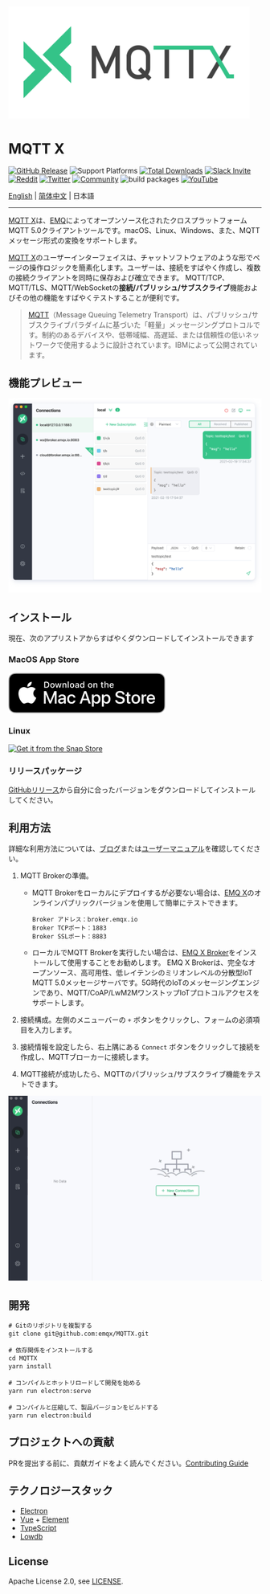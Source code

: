 <img src="./assets/mqttx-logo.png" width="480" alt="MQTTX Logo"/>

# MQTT X

[![GitHub Release](https://img.shields.io/github/release/emqx/mqttx?color=brightgreen)](https://github.com/emqx/mqttx/releases)
![Support Platforms](https://camo.githubusercontent.com/a50c47295f350646d08f2e1ccd797ceca3840e52/68747470733a2f2f696d672e736869656c64732e696f2f62616467652f706c6174666f726d2d6d61634f5325323025374325323057696e646f77732532302537432532304c696e75782d6c69676874677265792e737667)
[![Total Downloads](https://img.shields.io/github/downloads/emqx/mqttx/total.svg)](https://github.com/emqx/mqttx/releases)
[![Slack Invite](<https://slack-invite.emqx.io/badge.svg>)](https://slack-invite.emqx.io)
[![Reddit](https://img.shields.io/badge/Reddit-EMQ%20X-orange?logo=reddit)](https://www.reddit.com/r/emqx/)
[![Twitter](https://img.shields.io/badge/Follow-EMQ-1DA1F2?logo=twitter)](https://twitter.com/EMQTech)
[![Community](https://img.shields.io/badge/Community-MQTT%20X-yellow?logo=github)](https://github.com/emqx/MQTTX/discussions)
![build packages](https://github.com/emqx/MQTTX/workflows/build%20packages/badge.svg)
[![YouTube](https://img.shields.io/badge/Subscribe-EMQ-FF0000?logo=youtube)](https://www.youtube.com/channel/UC5FjR77ErAxvZENEWzQaO5Q)

[English](./README.md) | [简体中文](./README-CN.md) | 日本語

---

[MQTT X](https://mqttx.app/)は、[EMQ](http://emqx.io/)によってオープンソース化されたクロスプラットフォームMQTT 5.0クライアントツールです。macOS、Linux、Windows、また、MQTTメッセージ形式の変換をサポートします。

[MQTT X](https://mqttx.app/)のユーザーインターフェイスは、チャットソフトウェアのような形でページの操作ロジックを簡素化します。ユーザーは、接続をすばやく作成し、複数の接続クライアントを同時に保存および確立できます。 MQTT/TCP、MQTT/TLS、MQTT/WebSocketの**接続/パブリッシュ/サブスクライブ**機能およびその他の機能をすばやくテストすることが便利です。

> [MQTT](http://mqtt.org/faq)（Message Queuing Telemetry Transport）は、パブリッシュ/サブスクライブパラダイムに基づいた「軽量」メッセージングプロトコルです。制約のあるデバイスや、低帯域幅、高遅延、または信頼性の低いネットワークで使用するように設計されています。IBMによって公開されています。

## 機能プレビュー

![mqttx-preview](./assets/mqttx-preview.png)

## インストール

現在、次のアプリストアからすばやくダウンロードしてインストールできます

### MacOS App Store

[![Get it from the Snap Store](./assets/app-store-download.svg)](https://apps.apple.com/jp/app/mqttx/id1514074565?mt=12)

### Linux

[![Get it from the Snap Store](https://snapcraft.io/static/images/badges/jp/snap-store-black.svg)](https://snapcraft.io/mqttx)

### リリースパッケージ

[GitHubリリース](https://github.com/emqx/MQTTX/releases)から自分に合ったバージョンをダウンロードしてインストールしてください。

## 利用方法

詳細な利用方法については、[ブログ](https://qiita.com/emqx_japan/items/1ff6097fdfe273c5e22f)または[ユーザーマニュアル](./docs/manual-jp.md)を確認してください。

1. MQTT Brokerの準備。

   - MQTT Brokerをローカルにデプロイするが必要ない場合は、[EMQ X](https://github.com/emqx/emqx)のオンラインパブリックバージョンを使用して簡単にテストできます。

      ```shell
      Broker アドレス：broker.emqx.io
      Broker TCPポート：1883
      Broker SSLポート：8883
      ```

   - ローカルでMQTT Brokerを実行したい場合は、[EMQ X Broker](https://github.com/emqx/emqx/releases)をインストールして使用することをお勧めします。 EMQ X Brokerは、完全なオープンソース、高可用性、低レイテンシのミリオンレベルの分散型IoT MQTT 5.0メッセージサーバです。5G時代のIoTのメッセージングエンジンであり、MQTT/CoAP/LwM2MワンストップIoTプロトコルアクセスをサポートします。

2. 接続構成。左側のメニューバーの `+` ボタンをクリックし、フォームの必須項目を入力します。

3. 接続情報を設定したら、右上隅にある `Connect` ボタンをクリックして接続を作成し、MQTTブローカーに接続します。

4. MQTT接続が成功したら、MQTTのパブリッシュ/サブスクライブ機能をテストできます。

![mqttx-gif](./assets/mqttx-gif.gif)

## 開発

``` shell
# Gitのリポジトリを複製する
git clone git@github.com:emqx/MQTTX.git

# 依存関係をインストールする
cd MQTTX
yarn install

# コンパイルとホットリロードして開発を始める
yarn run electron:serve

# コンパイルと圧縮して、製品バージョンをビルドする
yarn run electron:build
```

## プロジェクトへの貢献

PRを提出する前に、貢献ガイドをよく読んでください。[Contributing Guide](https://github.com/emqx/MQTTX/blob/master/.github/CONTRIBUTING.md)

## テクノロジースタック

- [Electron](https://electronjs.org/)
- [Vue](https://vuejs.org/) + [Element](https://element.eleme.io)
- [TypeScript](https://www.typescriptlang.org/)
- [Lowdb](https://github.com/typicode/lowdb)

## License

Apache License 2.0, see [LICENSE](https://github.com/emqx/MQTTX/blob/master/LICENSE).

